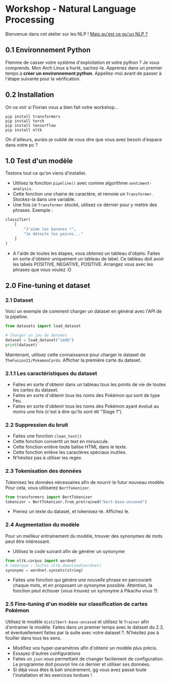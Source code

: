 # Workshop - Natural Language Processing

Bienvenue dans cet atelier sur les NLP ! [Mais qu'est ce qu'un NLP ?](https://letmegooglethat.com/?q=mais+Nao%2C+qu%27est+ce+qu%27un+NLP+%3F)

## 0.1 Environnement Python
Flemme de casser votre système d'exploitation et votre python ? Je vous comprends. Mon Arch Linux a hurlé, sachez-le.
Apprenez dans un premier temps à **créer un environnement python**. Appellez-moi avant de passer à l'étape suivante pour la vérification.


## 0.2 Installation

On va voir si Florian vous a bien fait votre workshop...
```
pip install transformers
pip install torch
pip install tensorflow
pip install nltk
```
Oh d'ailleurs, aurais-je oublié de vous dire que vous avez besoin d'espace dans votre pc ?

## 1.0 Test d'un modèle

Testons tout ce qu'on viens d'installer. 
- Utilisez la fonction `pipeline()` avec comme algorithme `sentiment-analysis`.
- Cette fonction une chaine de caractère, et renvoie un `Transformer`. Stockez-la dans une variable.
- Une fois ce `Transformer` stocké, utilisez ce dernier pour y mettre des phrases.
Exemple : 
```python
classifier(
    [
        "J'aime les bananes !",
        "Je déteste les poires..."
    ]
)
```
- A l'aide de toutes les étapes, vous obtenez un tableau d'objets. Faites en sorte d'obtenir uniquement un tableau de label. Ce tableau doit avoir les labels POSITIVE, NEGATIVE, POSITIVE. Arrangez vous avec les phrases que vous voulez :D

## 2.0 Fine-tuning et dataset

### 2.1 Dataset

Voici un exemple de comment charger un dataset en général avec l'API de la pipeline.
```python
from datasets import load_dataset

# Charger un jeu de données
dataset = load_dataset("imdb")
print(dataset)
```
Maintenant, utilisez cette connaissance pour charger le dataset de `TheFusion21/PokemonCards`. Afficher la première carte
du dataset.

### 2.1.1 Les caractéristiques du dataset
- Faites en sorte d'obtenir dans un tableau tous les points de vie de toutes les cartes du dataset.
- Faites en sorte d'obtenir tous les noms des Pokémon qui sont de type Feu.
- Faites en sorte d'obtenir tous les noms des Pokémon ayant évolué au moins une fois
  (c'est à dire qu'ils sont dit "Stage 1").

### 2.2 Suppression du bruit
- Faites une fonction `clean_text()`
- Cette fonction convertit un text en minuscule.
- Cette fonction enlève toute balise HTML dans le texte.
- Cette fonction enlève les caractères spéciaux inutiles.
- N'hésitez pas à utiliser les regex.

### 2.3 Tokenisation des données

Tokenisez les données nécessaires afin de nourrir le futur nouveau modèle.
Pour cela, vous utiliserez `BertTokenizer`.
```python
from transformers import BertTokenizer
tokenizer = BertTokenizer.from_pretrained("bert-base-uncased")
```
- Prenez un texte du dataset, et tokenisez-le. Affichez le.

### 2.4 Augmentation du modèle
Pour un meilleur entrainement du modèle, trouver des synonymes de mots
peut être intéressant.
- Utilisez le code suivant afin de générer un synonyme
```python
from nltk.corpus import wordnet
# remarque : faites nltk.download(wordnet)
synonyms = wordnet.synsets(string)
```
- Faites une fonction qui génère une nouvelle phrase en parcourant chaque mots,
et en proposant un synonyme possible. Attention, la fonction peut échouer
  (vous trouvez un synonyme à Pikachu vous ?)



### 2.5 Fine-tuning d'un modèle sur classification de cartes Pokémon

Utilisez le modèle `distilbert-base-uncased` et utilisez le `Trainer` afin d'entrainer le modèle. Faites dans un premier temps avec le dataset du 2.3, 
et éventuellement faites par la suite avec votre dataset ?. N'hésitez pas à fouiller dans tous les sens.
- Modifiez vos hyper-paramètres afin d'obtenir un modèle plus précis.
- Essayez d'autres configurations
- Faites un `json` vous permettant de changer facilement de configuration. Le programme doit pouvoir lire ce dernier et utiliser ses données.
- Si déjà vous êtes là bah sincèrement, gg vous avez passé toute l'installation et les exercices tordues !

